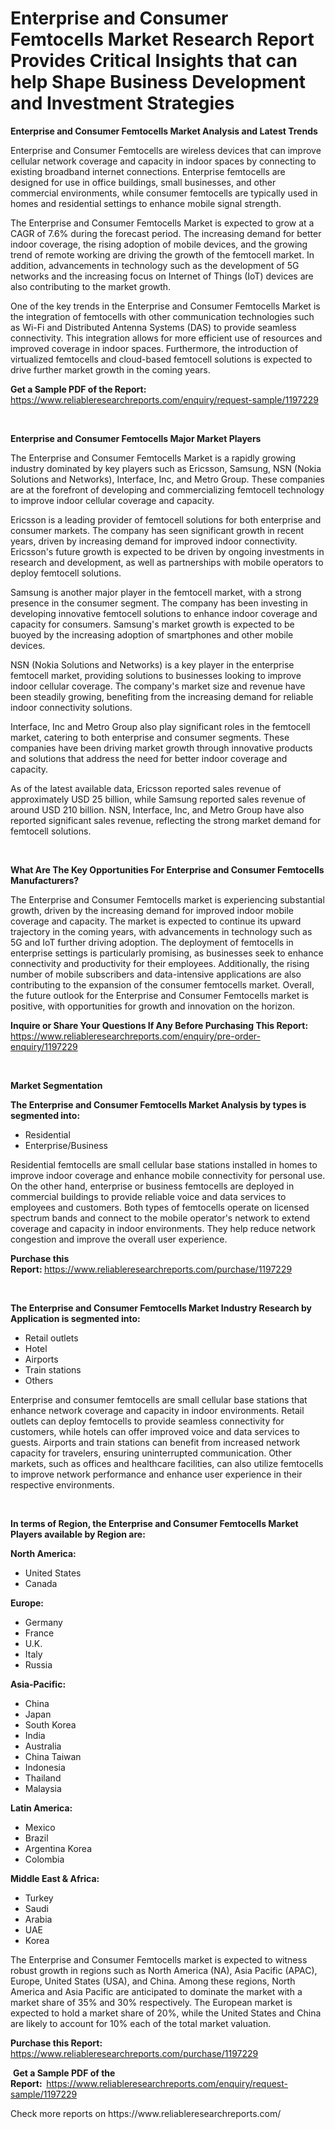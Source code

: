 <p><h1>Enterprise and Consumer Femtocells Market Research Report Provides Critical Insights that can help Shape Business Development and Investment Strategies</h1></p><p><strong>Enterprise and Consumer Femtocells Market Analysis and Latest Trends</strong></p>
<p><p>Enterprise and Consumer Femtocells are wireless devices that can improve cellular network coverage and capacity in indoor spaces by connecting to existing broadband internet connections. Enterprise femtocells are designed for use in office buildings, small businesses, and other commercial environments, while consumer femtocells are typically used in homes and residential settings to enhance mobile signal strength.</p><p>The Enterprise and Consumer Femtocells Market is expected to grow at a CAGR of 7.6% during the forecast period. The increasing demand for better indoor coverage, the rising adoption of mobile devices, and the growing trend of remote working are driving the growth of the femtocell market. In addition, advancements in technology such as the development of 5G networks and the increasing focus on Internet of Things (IoT) devices are also contributing to the market growth.</p><p>One of the key trends in the Enterprise and Consumer Femtocells Market is the integration of femtocells with other communication technologies such as Wi-Fi and Distributed Antenna Systems (DAS) to provide seamless connectivity. This integration allows for more efficient use of resources and improved coverage in indoor spaces. Furthermore, the introduction of virtualized femtocells and cloud-based femtocell solutions is expected to drive further market growth in the coming years.</p></p>
<p><strong>Get a Sample PDF of the Report:&nbsp;</strong> <a href="https://www.reliableresearchreports.com/enquiry/request-sample/1197229">https://www.reliableresearchreports.com/enquiry/request-sample/1197229</a></p>
<p>&nbsp;</p>
<p><strong>Enterprise and Consumer Femtocells Major Market Players</strong></p>
<p><p>The Enterprise and Consumer Femtocells Market is a rapidly growing industry dominated by key players such as Ericsson, Samsung, NSN (Nokia Solutions and Networks), Interface, Inc, and Metro Group. These companies are at the forefront of developing and commercializing femtocell technology to improve indoor cellular coverage and capacity.</p><p>Ericsson is a leading provider of femtocell solutions for both enterprise and consumer markets. The company has seen significant growth in recent years, driven by increasing demand for improved indoor connectivity. Ericsson's future growth is expected to be driven by ongoing investments in research and development, as well as partnerships with mobile operators to deploy femtocell solutions.</p><p>Samsung is another major player in the femtocell market, with a strong presence in the consumer segment. The company has been investing in developing innovative femtocell solutions to enhance indoor coverage and capacity for consumers. Samsung's market growth is expected to be buoyed by the increasing adoption of smartphones and other mobile devices.</p><p>NSN (Nokia Solutions and Networks) is a key player in the enterprise femtocell market, providing solutions to businesses looking to improve indoor cellular coverage. The company's market size and revenue have been steadily growing, benefiting from the increasing demand for reliable indoor connectivity solutions.</p><p>Interface, Inc and Metro Group also play significant roles in the femtocell market, catering to both enterprise and consumer segments. These companies have been driving market growth through innovative products and solutions that address the need for better indoor coverage and capacity.</p><p>As of the latest available data, Ericsson reported sales revenue of approximately USD 25 billion, while Samsung reported sales revenue of around USD 210 billion. NSN, Interface, Inc, and Metro Group have also reported significant sales revenue, reflecting the strong market demand for femtocell solutions.</p></p>
<p>&nbsp;</p>
<p><strong>What Are The Key Opportunities For Enterprise and Consumer Femtocells Manufacturers?</strong></p>
<p><p>The Enterprise and Consumer Femtocells market is experiencing substantial growth, driven by the increasing demand for improved indoor mobile coverage and capacity. The market is expected to continue its upward trajectory in the coming years, with advancements in technology such as 5G and IoT further driving adoption. The deployment of femtocells in enterprise settings is particularly promising, as businesses seek to enhance connectivity and productivity for their employees. Additionally, the rising number of mobile subscribers and data-intensive applications are also contributing to the expansion of the consumer femtocells market. Overall, the future outlook for the Enterprise and Consumer Femtocells market is positive, with opportunities for growth and innovation on the horizon.</p></p>
<p><strong>Inquire or Share Your Questions If Any Before Purchasing This Report:</strong> <a href="https://www.reliableresearchreports.com/enquiry/pre-order-enquiry/1197229">https://www.reliableresearchreports.com/enquiry/pre-order-enquiry/1197229</a></p>
<p>&nbsp;</p>
<p><strong>Market Segmentation</strong></p>
<p><strong>The Enterprise and Consumer Femtocells Market Analysis by types is segmented into:</strong></p>
<p><ul><li>Residential</li><li>Enterprise/Business</li></ul></p>
<p><p>Residential femtocells are small cellular base stations installed in homes to improve indoor coverage and enhance mobile connectivity for personal use. On the other hand, enterprise or business femtocells are deployed in commercial buildings to provide reliable voice and data services to employees and customers. Both types of femtocells operate on licensed spectrum bands and connect to the mobile operator's network to extend coverage and capacity in indoor environments. They help reduce network congestion and improve the overall user experience.</p></p>
<p><strong>Purchase this Report:&nbsp;</strong><a href="https://www.reliableresearchreports.com/purchase/1197229">https://www.reliableresearchreports.com/purchase/1197229</a></p>
<p>&nbsp;</p>
<p><strong>The Enterprise and Consumer Femtocells Market Industry Research by Application is segmented into:</strong></p>
<p><ul><li>Retail outlets</li><li>Hotel</li><li>Airports</li><li>Train stations</li><li>Others</li></ul></p>
<p><p>Enterprise and consumer femtocells are small cellular base stations that enhance network coverage and capacity in indoor environments. Retail outlets can deploy femtocells to provide seamless connectivity for customers, while hotels can offer improved voice and data services to guests. Airports and train stations can benefit from increased network capacity for travelers, ensuring uninterrupted communication. Other markets, such as offices and healthcare facilities, can also utilize femtocells to improve network performance and enhance user experience in their respective environments.</p></p>
<p>&nbsp;</p>
<p><strong>In terms of Region, the Enterprise and Consumer Femtocells Market Players available by Region are:</strong></p>
<p>
    <p> <strong> North America: </strong>
        <ul>
            <li>United States</li>
            <li>Canada</li>
        </ul>
        </p> 
    <p> <strong> Europe: </strong>
        <ul>
            <li>Germany</li>
            <li>France</li>
            <li>U.K.</li>
            <li>Italy</li>
            <li>Russia</li>
        </ul>
        </p> 
    <p> <strong> Asia-Pacific: </strong>
        <ul>
            <li>China</li>
            <li>Japan</li>
            <li>South Korea</li>
            <li>India</li>
            <li>Australia</li>
            <li>China Taiwan</li>
            <li>Indonesia</li>
            <li>Thailand</li>
            <li>Malaysia</li>
        </ul>
        </p> 
    <p> <strong> Latin America: </strong>
        <ul>
            <li>Mexico</li>
            <li>Brazil</li>
            <li>Argentina Korea</li>
            <li>Colombia</li>
        </ul>
        </p> 
    <p> <strong> Middle East & Africa: </strong>
        <ul>
            <li>Turkey</li>
            <li>Saudi</li>
            <li>Arabia</li>
            <li>UAE</li>
            <li>Korea</li>
        </ul>
    </p>
    </p>
<p><p>The Enterprise and Consumer Femtocells market is expected to witness robust growth in regions such as North America (NA), Asia Pacific (APAC), Europe, United States (USA), and China. Among these regions, North America and Asia Pacific are anticipated to dominate the market with a market share of 35% and 30% respectively. The European market is expected to hold a market share of 20%, while the United States and China are likely to account for 10% each of the total market valuation.</p></p>
<p><strong>Purchase this Report: </strong><a href="https://www.reliableresearchreports.com/purchase/1197229">https://www.reliableresearchreports.com/purchase/1197229</a></p>
<p>&nbsp;<strong>Get a Sample PDF of the Report:&nbsp;&nbsp;</strong><a href="https://www.reliableresearchreports.com/enquiry/request-sample/1197229">https://www.reliableresearchreports.com/enquiry/request-sample/1197229</a></p>
<p><strong></strong></p>
<p>Check more reports on https://www.reliableresearchreports.com/</p>